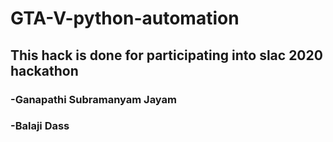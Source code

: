 <h1> GTA-V-python-automation</h1>
<h2>This hack is done for participating into slac 2020 hackathon</h2>
<h3>-Ganapathi Subramanyam Jayam</h3>
<h3>-Balaji Dass</h3>

